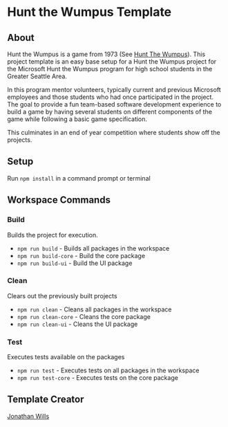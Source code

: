 # Hunt the Wumpus Template
## About
Hunt the Wumpus is a game from 1973 (See [Hunt The Wumpus](https://en.wikipedia.org/wiki/Hunt_the_Wumpus)).
This project template is an easy base setup for a Hunt the Wumpus project for the Microsoft Hunt the Wumpus 
program for high school students in the Greater Seattle Area. 

In this program mentor volunteers, typically current and previous Microsoft employees and those students who
had once participated in the project. The goal to provide a fun team-based software development experience to
build a game by having several students on different components of the game while following a basic game specification.

This culminates in an end of year competition where students show off the projects.

## Setup
Run `npm install` in a command prompt or terminal

## Workspace Commands
### Build
Builds the project for execution.

* `npm run build` - Builds all packages in the workspace
* `npm run build-core` - Build the core package
* `npm run build-ui` - Build the UI package

### Clean
Clears out the previously built projects

* `npm run clean` - Cleans all packages in the workspace
* `npm run clean-core` - Cleans the core package
* `npm run clean-ui` - Cleans the UI package

### Test
Executes tests available on the packages

* `npm run test` - Executes tests on all packages in the workspace
* `npm run test-core` - Executes tests on the core package

## Template Creator
[Jonathan Wills](https://jonwills.com)